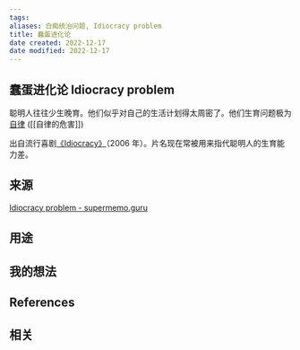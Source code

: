 ```yaml
---
tags: 
aliases: 白痴统治问题, Idiocracy problem
title: 蠢蛋进化论
date created: 2022-12-17
date modified: 2022-12-17
---
```


## 蠢蛋进化论 Idiocracy problem

聪明人往往少生晚育。他们似乎对自己的生活计划得太周密了。他们生育问题极为[自律](https://supermemo.guru/wiki/Self-discipline "自律")
([[自律的危害]])

出自流行喜剧[《Idiocracy》](https://en.wikipedia.org/wiki/Idiocracy)（2006 年）。片名现在常被用来指代聪明人的生育能力差。

## 来源

[Idiocracy problem - supermemo.guru](https://supermemo.guru/wiki/Idiocracy_problem)



## 用途




## 我的想法



## References



## 相关


